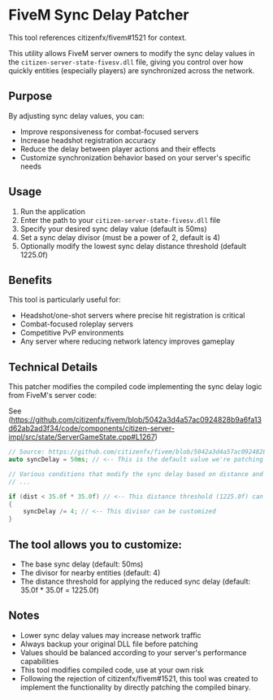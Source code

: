 # FiveM Sync Delay Patcher

This tool references citizenfx/fivem#1521 for context.

This utility allows FiveM server owners to modify the sync delay values in the `citizen-server-state-fivesv.dll` file, giving you control over how quickly entities (especially players) are synchronized across the network.

## Purpose

By adjusting sync delay values, you can:
- Improve responsiveness for combat-focused servers
- Increase headshot registration accuracy
- Reduce the delay between player actions and their effects
- Customize synchronization behavior based on your server's specific needs

## Usage

1. Run the application
2. Enter the path to your `citizen-server-state-fivesv.dll` file
3. Specify your desired sync delay value (default is 50ms)
4. Set a sync delay divisor (must be a power of 2, default is 4)
5. Optionally modify the lowest sync delay distance threshold (default 1225.0f)

## Benefits

This tool is particularly useful for:
- Headshot/one-shot servers where precise hit registration is critical
- Combat-focused roleplay servers
- Competitive PvP environments
- Any server where reducing network latency improves gameplay

## Technical Details

This patcher modifies the compiled code implementing the sync delay logic from FiveM's server code:

See (https://github.com/citizenfx/fivem/blob/5042a3d4a57ac0924828b9a6fa13d62ab2ad3f34/code/components/citizen-server-impl/src/state/ServerGameState.cpp#L1267)
```cpp
// Source: https://github.com/citizenfx/fivem/blob/5042a3d4a57ac0924828b9a6fa13d62ab2ad3f34/code/components/citizen-server-impl/src/state/ServerGameState.cpp#L1267
auto syncDelay = 50ms; // <-- This is the default value we're patching

// Various conditions that modify the sync delay based on distance and entity type
// ...

if (dist < 35.0f * 35.0f) // <-- This distance threshold (1225.0f) can also be modified
{
    syncDelay /= 4; // <-- This divisor can be customized
}
```

## The tool allows you to customize:
- The base sync delay (default: 50ms)
- The divisor for nearby entities (default: 4)
- The distance threshold for applying the reduced sync delay (default: 35.0f * 35.0f = 1225.0f)

## Notes
- Lower sync delay values may increase network traffic
- Always backup your original DLL file before patching
- Values should be balanced according to your server's performance capabilities
- This tool modifies compiled code, use at your own risk
- Following the rejection of citizenfx/fivem#1521, this tool was created to implement the functionality by directly patching the compiled binary.
